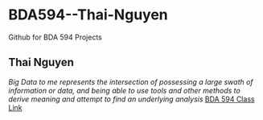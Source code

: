 # BDA594--Thai-Nguyen
Github for BDA 594 Projects
## Thai Nguyen
*Big Data to me represents the intersection of possessing a large swath of information or data, and being able to use tools and other methods to derive meaning and attempt to find an underlying analysis*
[BDA 594 Class Link](https://blackboard.sdsu.edu/webapps/blackboard/execute/announcement?method=search&context=course_entry&course_id=_387168_1&handle=announcements_entry&mode=view)
